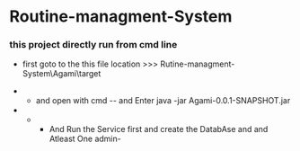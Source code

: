 # Routine-managment-System

### this project directly run from cmd line 

* first goto to the this file location >>>  Rutine-managment-System\Agami\target

*   *   and open with cmd -- and Enter java -jar Agami-0.0.1-SNAPSHOT.jar


*   *   *   And Run the Service first and create the DatabAse and and Atleast One admin-
